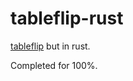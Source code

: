 # tableflip-rust

[tableflip](https://github.com/Amchik/tableflip) but in rust.

Completed for 100%.
